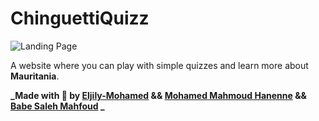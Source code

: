 # ChinguettiQuizz

![Landing Page](https://github.com/babe-saleh-mahfoud/Chinguetti-Quizz/blob/master/screenshots/firstShot.png?raw=true)

A website where you can play with simple quizzes and learn more about **Mauritania**.

**_Made with 🖤 by [Eljily-Mohamed](https://github.com/hamade-kj) && [Mohamed Mahmoud Hanenne](https://github.com/mohamed-mahmoud-hanenne) && [Babe Saleh Mahfoud](https://github.com/babe-saleh-mahfoud) _**
